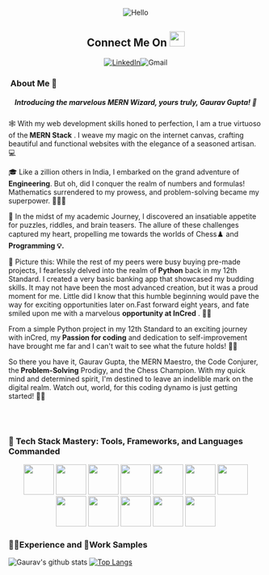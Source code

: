 <p align="center"><img alt="Hello" src="https://camo.githubusercontent.com/2d97fc6917462d31a885631ec887824db6974df46eccea2ae131ff3ece798a0a/68747470733a2f2f63617073756c652d72656e6465722e76657263656c2e6170702f6170693f747970653d776176696e6726636f6c6f723d6772616469656e7426746578743d48656c6c6f21266865696768743d3130302673656374696f6e3d686561646572"></p>

<h2 align="center">Connect Me On <img alt="" height="30px" src="https://github.com/pygau14/pygau14/assets/76560967/fa1e4ab1-3b3e-4efc-ab60-f78b9cbb6b7d"></h2>
<p align="center"><a href="https://www.linkedin.com/in/gaurav-gupta-b47a85185/"><img alt="LinkedIn" src="https://github.com/pygau14/pygau14/assets/76560967/20c23b31-79e1-47e2-85ad-c0ac3393208d"></a><img src="https://github.com/pygau14/pygau14/assets/76560967/3e7f97ab-99de-40ca-abc2-cf3f3563d3a6" alt="Gmail"></p>

<h3><p class=".mt50"><img  alt="" src="https://github.com/pygau14/pygau14/assets/76560967/2f17eae9-8814-4a85-96e2-5cad8b531438"</p> About Me 🚀</h3>
<h5 align="center">Introducing the marvelous MERN Wizard, yours truly, Gaurav Gupta! 🎉</h5>
<p>🕸️ With my web development skills honed to perfection, I am a true virtuoso of the<strong> MERN Stack</strong> . I weave my magic on the internet canvas, crafting beautiful and functional websites with the elegance of a seasoned artisan. 💻</p>

<p>🎓 Like a zillion others in India, I embarked on the grand adventure of<strong> Engineering</strong>. But oh, did I conquer the realm of numbers and formulas! Mathematics surrendered to my prowess, and problem-solving became my superpower. 🔢🦸‍♂️</p>

<p>🧩 In the midst of my academic Journey, I discovered an insatiable appetite for puzzles, riddles, and brain teasers. The allure of these challenges captured my heart, propelling me towards the worlds of Chess♟️ and <strong>Programming 💡.</strong>  </p>

<p>🐍 Picture this: While the rest of my peers were busy buying pre-made projects, I fearlessly delved into the realm of<strong> Python</strong>  back in my 12th Standard. I created a very basic banking app that showcased my budding skills. It may not have been the most advanced creation, but it was a proud moment for me. Little did I know that this humble beginning would pave the way for exciting opportunities later on.Fast forward eight years, and fate smiled upon me with a marvelous <strong>opportunity at InCred</strong> .  💪🚀</p>

<p>From a simple Python project in my 12th Standard to an exciting journey with inCred, my<strong> Passion for coding</strong>  and dedication to self-improvement have brought me far and I can't wait to see what the future holds! 🌈🔥</p>

<p>So there you have it, Gaurav Gupta, the MERN Maestro, the Code Conjurer, the<strong> Problem-Solving</strong>  Prodigy, and the Chess Champion. With my quick mind and determined spirit, I'm destined to leave an indelible mark on the digital realm. Watch out, world, for this coding dynamo is just getting started! 💪✨</p>



<br />
<br />
<h3>🔧 Tech Stack Mastery: Tools, Frameworks, and Languages Commanded</h3>
<p align="center">
<img height="60px" width="60px" src="https://cdn.jsdelivr.net/gh/devicons/devicon/icons/html5/html5-original-wordmark.svg" />
<img height="60px" width="60px" src="https://cdn.jsdelivr.net/gh/devicons/devicon/icons/css3/css3-original-wordmark.svg" />
<img height="60px" width="60px" src="https://cdn.jsdelivr.net/gh/devicons/devicon/icons/javascript/javascript-original.svg" />
<img height="60px" width="60px" src="https://cdn.jsdelivr.net/gh/devicons/devicon/icons/react/react-original-wordmark.svg" />
<img height="60px" width="60px" src="https://cdn.jsdelivr.net/gh/devicons/devicon/icons/redux/redux-original.svg" />
<img height="60px" width="60px" src="https://cdn.jsdelivr.net/gh/devicons/devicon/icons/typescript/typescript-original.svg" />
<img height="60px" width="60px" src="https://cdn.jsdelivr.net/gh/devicons/devicon/icons/nodejs/nodejs-original-wordmark.svg" />
<img height="60px" width="60px" src="https://cdn.jsdelivr.net/gh/devicons/devicon/icons/express/express-original-wordmark.svg" />
<img height="60px" width="60px" src="https://cdn.jsdelivr.net/gh/devicons/devicon/icons/jenkins/jenkins-original.svg" />
<img height="60px" width="60px" src="https://cdn.jsdelivr.net/gh/devicons/devicon/icons/bootstrap/bootstrap-original-wordmark.svg" />
<img height="60px" width="60px" src="https://cdn.jsdelivr.net/gh/devicons/devicon/icons/kubernetes/kubernetes-plain-wordmark.svg" />
<img height="60px" width="60px" src="https://cdn.jsdelivr.net/gh/devicons/devicon/icons/selenium/selenium-original.svg" />
          
</p>

          
          

 

<h3>👨‍💻Experience and 📂Work Samples</h3>

   
   ![Gaurav's github stats](https://github-readme-stats.vercel.app/api?username=pygau14)
   [![Top Langs](https://github-readme-stats.vercel.app/api/top-langs/?username=pygau14)](https://github.com/pygau14/github-readme-stats)

<!---
pygau14/pygau14 is a ✨ special ✨ repository because its `README.md` (this file) appears on your GitHub profile.
You can click the Preview link to take a look at your changes.
--->

